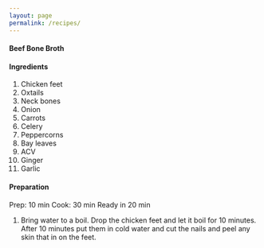 ```yaml
---
layout: page
permalink: /recipes/
---
```


#### Beef Bone Broth

#### Ingredients

1. Chicken feet
2. Oxtails
3. Neck bones
4. Onion
5. Carrots
6. Celery
7. Peppercorns
8. Bay leaves
9. ACV
10. Ginger
11. Garlic

#### Preparation

Prep: 10 min Cook: 30 min Ready in 20 min

1. Bring water to a boil. Drop the chicken feet and let it boil for 10 minutes. After 10 minutes put them in cold water and cut the nails and peel any skin that in on the feet.

